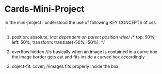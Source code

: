 # Cards-Mini-Project

In the mini-project i understood the use of following KEY CONCEPTS of css :
1)  position: absolute;  /*not dependent on parent position wise*/
    /* top: 50%;
    left: 50%;
    transform: translate(-50%,-50%); */

2)  overflow:hidden  //is basically when an image is contained in a curve box the image border gets cut and fits inside a curved box accordingly
3)   object-fit: cover;   //images fits properly inside the box.
